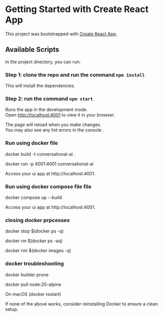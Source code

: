 # Getting Started with Create React App

This project was bootstrapped with [Create React App](https://github.com/facebook/create-react-app).

## Available Scripts

In the project directory, you can run:

###  Step 1: clone the repo and run the command `npm install`
This will install the dependencies.
### Step 2: run the command `npm start`

Runs the app in the development mode.\
Open [http://localhost:4001](http://localhost:4001) to view it in your browser.

The page will reload when you make changes.\
You may also see any lint errors in the console .


###   Run using docker file

docker build -t conversational-ai .

docker run -p 4001:4001 conversational-ai

Access your ui app at http://localhost:4001.

###   Run using docker compose file file

docker compose up --build

Access your ui app at http://localhost:4001.


###   closing docker prpcesses

docker stop $(docker ps -q)

docker rm $(docker ps -aq)

docker rmi $(docker images -q)

### docker troubleshooting

docker builder prune

docker pull node:20-alpine

On macOS (docker restart)

If none of the above works, consider reinstalling Docker to ensure a clean setup.




